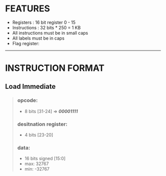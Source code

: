 # FEATURES

- Registers : 16 bit register 0 - 15  
- Instructions : 32 bits * 250 = 1 KB
- All instructions must be in small caps
- All labels must be in caps
- Flag register: <NA><NA><NA><NA><OVERFLOW><SIGN><CARRY><ZERO>

---

<!-- (31)00000000(24) (23)0000(20) (19)0000(16) (15)0000(12) (11)0000(8) (7)0000(4) (3)0000(0) -->

# INSTRUCTION FORMAT

## Load Immediate 
> ### opcode: 
>- 8 bits [31-24] => ***00001111***  
> ### desitnation register: 
>- 4 bits [23-20]  
> ### data: 
>- 16 bits signed [15:0]  
>- max: 32767
>- min: -32767
  
